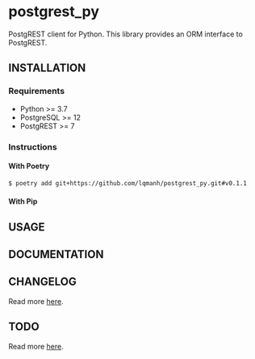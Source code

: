 # postgrest_py

PostgREST client for Python. This library provides an ORM interface to PostgREST.

## INSTALLATION

### Requirements

- Python >= 3.7
- PostgreSQL >= 12
- PostgREST >= 7

### Instructions

#### With Poetry

```sh
$ poetry add git+https://github.com/lqmanh/postgrest_py.git#v0.1.1
```

#### With Pip

## USAGE

## DOCUMENTATION

## CHANGELOG

Read more [here](https://github.com/lqmanh/postgrest_py/blob/master/CHANGELOG.md).

## TODO

Read more [here](https://github.com/lqmanh/postgrest_py/blob/master/TODO.md).
